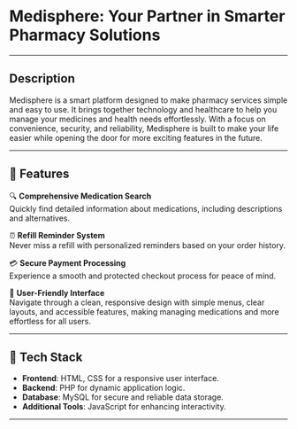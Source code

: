 # Medisphere: Your Partner in Smarter Pharmacy Solutions  

---

## Description  

Medisphere is a smart platform designed to make pharmacy services simple and easy to use. It brings together technology and healthcare to help you manage your medicines and health needs effortlessly. With a focus on convenience, security, and reliability, Medisphere is built to make your life easier while opening the door for more exciting features in the future.  

---

## 🚀 Features  

🔍 **Comprehensive Medication Search**  
Quickly find detailed information about medications, including descriptions and alternatives.  

⏰ **Refill Reminder System**  
Never miss a refill with personalized reminders based on your order history.  

💳 **Secure Payment Processing**  
Experience a smooth and protected checkout process for peace of mind.  

📅 **User-Friendly Interface**  
Navigate through a clean, responsive design with simple menus, clear layouts, and accessible features, making managing medications and more effortless for all users.  

---

## 🔧 Tech Stack  

- **Frontend**: HTML, CSS for a responsive user interface.  
- **Backend**: PHP for dynamic application logic.  
- **Database**: MySQL for secure and reliable data storage.  
- **Additional Tools**: JavaScript for enhancing interactivity.  

---
